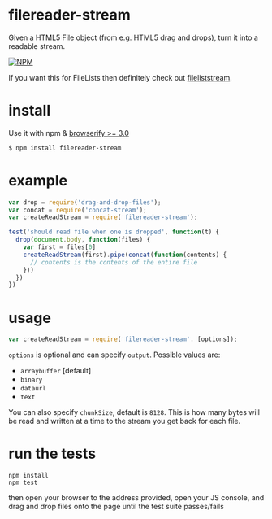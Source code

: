 # filereader-stream

Given a HTML5 File object (from e.g. HTML5 drag and drops), turn it into a readable stream.

[![NPM](https://nodei.co/npm/filereader-stream.png)](https://nodei.co/npm/filereader-stream/)

If you want this for FileLists then definitely check out [fileliststream](http://github.com/brianloveswords/fileliststream).

# install

Use it with npm & [browserify >= 3.0](/substack/node-browserify)

```bash
$ npm install filereader-stream
```

# example
```js
var drop = require('drag-and-drop-files');
var concat = require('concat-stream');
var createReadStream = require('filereader-stream');

test('should read file when one is dropped', function(t) {
  drop(document.body, function(files) {
    var first = files[0]
    createReadStream(first).pipe(concat(function(contents) {
      // contents is the contents of the entire file
    }))
  })
})
```

# usage

```js
var createReadStream = require('filereader-stream'. [options]);
```

`options` is optional and can specify `output`. Possible values are:

* `arraybuffer` [default]
* `binary` 
* `dataurl`
* `text`

You can also specify `chunkSize`, default is `8128`. This is how many bytes will be read and written at a time to the stream you get back for each file.

# run the tests

```
npm install
npm test
```

then open your browser to the address provided, open your JS console, and drag and drop files onto the page until the test suite passes/fails
